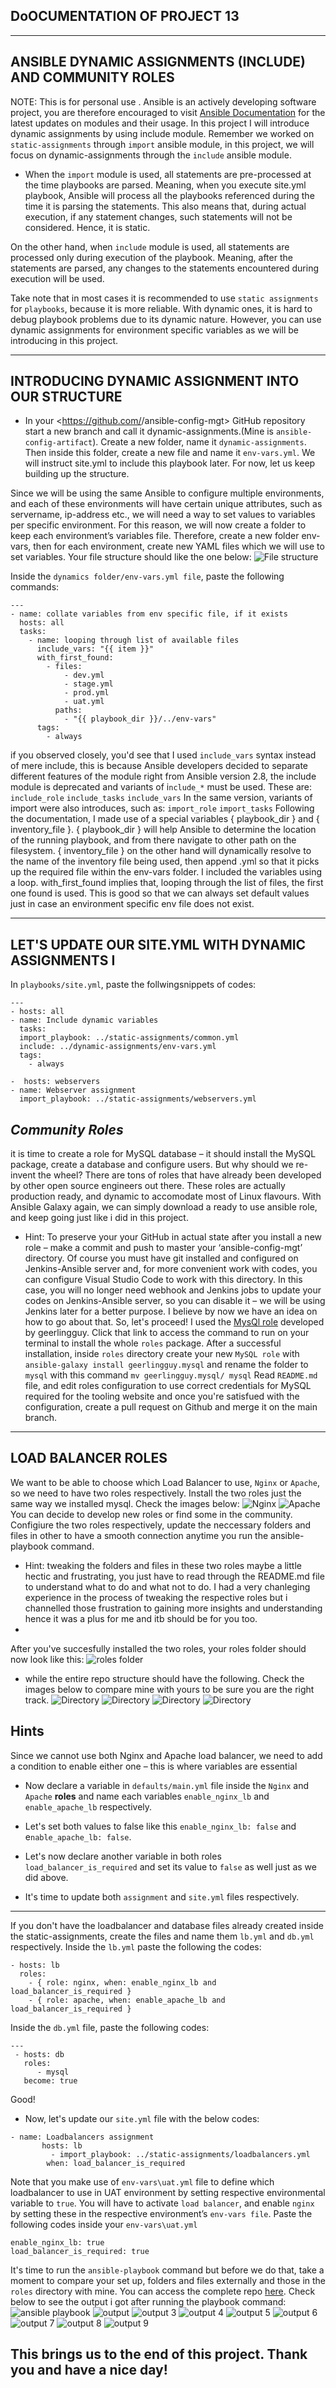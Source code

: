 ## DoOCUMENTATION OF PROJECT 13
---

**ANSIBLE DYNAMIC ASSIGNMENTS (INCLUDE) AND COMMUNITY ROLES**
---
NOTE: This is for personal use .  Ansible is an actively developing software project, you are therefore encouraged to visit [Ansible Documentation](https://docs.ansible.com/) for the latest updates on modules and their usage.
In this project I will introduce dynamic assignments by using include module. Remember we worked on `static-assignments` through `import` ansible module, in this project, we will focus on dynamic-assignments through the `include` ansible module.
-  When the `import` module is used, all statements are pre-processed at the time playbooks are parsed. Meaning, when you execute site.yml playbook, Ansible will process all the playbooks referenced during the time it is parsing the statements. This also means that, during actual execution, if any statement changes, such statements will not be considered. Hence, it is static.

On the other hand, when `include` module is used, all statements are processed only during execution of the playbook. Meaning, after the statements are parsed, any changes to the statements encountered during execution will be used.

Take note that in most cases it is recommended to use `static assignments` for `playbooks`, because it is more reliable. With dynamic ones, it is hard to debug playbook problems due to its dynamic nature. However, you can use dynamic assignments for environment specific variables as we will be introducing in this project. 

----
**INTRODUCING DYNAMIC ASSIGNMENT INTO OUR STRUCTURE**
-
- In your <https://github.com/<your-name>/ansible-config-mgt> GitHub repository start a new branch and call it dynamic-assignments.(Mine is `ansible-config-artifact`). Create a new folder, name it `dynamic-assignments`. Then inside this folder, create a new file and name it `env-vars.yml`. We will instruct site.yml to include this playbook later. For now, let us keep building up the structure.

Since we will be using the same Ansible to configure multiple environments, and each of these environments will have certain unique attributes, such as servername, ip-address etc., we will need a way to set values to variables per specific environment. For this reason, we will now create a folder to keep each environment’s variables file. Therefore, create a new folder env-vars, then for each environment, create new YAML files which we will use to set variables. Your file structure should like the one below:
![File structure](https://github.com/Lordchancellorr/project-13/blob/main/Images/File%20structure.PNG)

Inside the `dynamics folder/env-vars.yml file`, paste the following commands:
```
---
- name: collate variables from env specific file, if it exists
  hosts: all
  tasks:
    - name: looping through list of available files
      include_vars: "{{ item }}"
      with_first_found:
        - files:
            - dev.yml
            - stage.yml
            - prod.yml
            - uat.yml
          paths:
            - "{{ playbook_dir }}/../env-vars"
      tags:
        - always
```
if you observed closely, you'd see that I used `include_vars` syntax instead of mere include, this is because Ansible developers decided to separate different features of the module right from Ansible version 2.8, the include module is deprecated and variants of i`nclude_*` must be used. These are:
`include_role` `include_tasks` `include_vars`
In the same version, variants of import were also introduces, such as: `import_role` `import_tasks`
Following the documentation, I made use of a special variables { playbook_dir } and { inventory_file }. { playbook_dir } will help Ansible to determine the location of the running playbook, and from there navigate to other path on the filesystem. { inventory_file } on the other hand will dynamically resolve to the name of the inventory file being used, then append .yml so that it picks up the required file within the env-vars folder.
I included the variables using a loop. with_first_found implies that, looping through the list of files, the first one found is used. This is good so that we can always set default values just in case an environment specific env file does not exist.

---

**LET'S UPDATE OUR SITE.YML WITH DYNAMIC ASSIGNMENTS**
I
--
In `playbooks/site.yml`, paste the follwingsnippets of codes:
```
---
- hosts: all
- name: Include dynamic variables 
  tasks:
  import_playbook: ../static-assignments/common.yml 
  include: ../dynamic-assignments/env-vars.yml
  tags:
    - always

-  hosts: webservers
- name: Webserver assignment
  import_playbook: ../static-assignments/webservers.yml
```
*Community Roles*
-
it is time to create a role for MySQL database – it should install the MySQL package, create a database and configure users. But why should we re-invent the wheel? There are tons of roles that have already been developed by other open source engineers out there. These roles are actually production ready, and dynamic to accomodate most of Linux flavours. With Ansible Galaxy again, we can simply download a ready to use ansible role, and keep going just like i did in this project. 
- Hint: To preserve your your GitHub in actual state after you install a new role – make a commit and push to master your ‘ansible-config-mgt’ directory. Of course you must have git installed and configured on Jenkins-Ansible server and, for more convenient work with codes, you can configure Visual Studio Code to work with this directory. In this case, you will no longer need webhook and Jenkins jobs to update your codes on Jenkins-Ansible server, so you can disable it – we will be using Jenkins later for a better purpose. I believe by now we have an idea on how to go about that. So, let's proceed!
I used the [MysQl role](https://galaxy.ansible.com/geerlingguy/mysql) developed by geerlingguy. Click that link to access the command to run on your terminal to install the whole `roles` package. After a successful installation, inside `roles` directory create your new `MySQL role` with `ansible-galaxy install geerlingguy.mysql` and rename the folder to `mysql` with this command `mv geerlingguy.mysql/ mysql` Read `README.md` file, and edit roles configuration to use correct credentials for MySQL required for the tooling website and once you're satisfued with the configuration, create a pull request on Github and merge it on the main branch.

---
**LOAD BALANCER ROLES**
-
We want to be able to choose which Load Balancer to use, `Nginx` or `Apache`, so we need to have two roles respectively. Install the two roles just the same way we installed mysql. Check the images below:
![Nginx](https://github.com/Lordchancellorr/project-13/blob/main/Images/Installation%20of%20nginx.PNG)
![Apache](https://github.com/Lordchancellorr/project-13/blob/main/Images/installation%20of%20apache.PNG)
You can decide to develop new roles or find some in the community. Configiure the two roles respectively, update the neccessary folders and files in other to have a smooth  connection anytime you run the ansible-playbook command.

- Hint: tweaking the folders and files in these two roles maybe a little hectic and frustrating, you just have to read through the README.md file to understand what to do and what not to do. I had a very chanleging experience in the process of tweaking the respective roles but i channelled those frustration to gaining more insights and understanding hence it was  a plus for me and itb should be for you too.
-
After you've succesfully installed the two roles, your roles folder should now look like this:
![roles folder](https://github.com/Lordchancellorr/project-13/blob/main/Images/roles%20folder.PNG)
 - while the entire repo structure should have the following. Check the images below to compare mine with yours to be sure you are the right track.
 ![Directory](https://github.com/Lordchancellorr/project-13/blob/main/Images/Directory%20tree.PNG)
 ![Directory](https://github.com/Lordchancellorr/project-13/blob/main/Images/Directory%20tree%202.PNG)
 ![Directory](https://github.com/Lordchancellorr/project-13/blob/main/Images/tree%203.PNG)
 ![Directory](https://github.com/Lordchancellorr/project-13/blob/main/Images/tree%204.PNG)

  **Hints**
 ---
Since we cannot use both Nginx and Apache load balancer, we need to add a condition to enable either one – this is where variables are essential

  - Now declare a variable in `defaults/main.yml` file inside the `Nginx` and `Apache` **roles** and name each variables `enable_nginx_lb` and `enable_apache_lb` respectively.

  - Let's set both values to false like this `enable_nginx_lb: false` and e`nable_apache_lb: false`.
  - Let's now declare another variable in both roles `load_balancer_is_required` and set its value to `false` as well just as we did above.

- It's time to update both `assignment` and `site.yml` files respectively.
***
If you don't have the loadbalancer and database files already created inside the static-assignments, create the files and name them `lb.yml` and `db.yml` respectively. Inside the `lb.yml` paste the following the codes:
```
- hosts: lb
  roles:
    - { role: nginx, when: enable_nginx_lb and load_balancer_is_required }
    - { role: apache, when: enable_apache_lb and load_balancer_is_required }
```
Inside the `db.yml` file, paste the following codes:
```
---
 - hosts: db
   roles:
      - mysql
   become: true
```
Good!
- Now, let's update our `site.yml` file with the below codes:
```
- name: Loadbalancers assignment
       hosts: lb
         - import_playbook: ../static-assignments/loadbalancers.yml
        when: load_balancer_is_required 
```
Note that you make use of `env-vars\uat.yml` file to define which loadbalancer to use in UAT environment by setting respective environmental variable to `true`.
You will have to activate `load balancer`, and enable `nginx` by setting these in the respective environment’s `env-vars file`. Paste the following codes inside your `env-vars\uat.yml`
```
enable_nginx_lb: true
load_balancer_is_required: true
```
It's time to run the `ansible-playbook` command but before we do that, take a moment to compare your set up, folders and files externally and those in the `roles` directory with mine. You can access the complete repo [here](https://github.com/Lordchancellorr/ansible-config-artifact).
Check below to see the output i got after running the playbook command:
![ansible playbook](https://github.com/Lordchancellorr/project-13/blob/main/Images/ansible%20playbook%20output%201.PNG)
![output](https://github.com/Lordchancellorr/project-13/blob/main/Images/Output%202.PNG)
![output 3](https://github.com/Lordchancellorr/project-13/blob/main/Images/Output%203.PNG)
![output 4](https://github.com/Lordchancellorr/project-13/blob/main/Images/Output%204.PNG)
![output 5](https://github.com/Lordchancellorr/project-13/blob/main/Images/Output%205.PNG)
![output 6](https://github.com/Lordchancellorr/project-13/blob/main/Images/Output%206.PNG)
![output 7](https://github.com/Lordchancellorr/project-13/blob/main/Images/Output%207.PNG)
![output 8](https://github.com/Lordchancellorr/project-13/blob/main/Images/Output%208.PNG)
![output 9](https://github.com/Lordchancellorr/project-13/blob/main/Images/Output%209.PNG)

 **This brings us to the end of this project. Thank you and have a nice day!**
-
